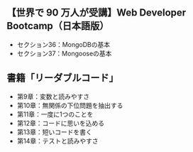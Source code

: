 ## 【世界で 90 万人が受講】Web Developer Bootcamp（日本語版）
- セクション36：MongoDBの基本
- セクション37：Mongooseの基本

## 書籍「リーダブルコード」
- 第9章：変数と読みやすさ
- 第10章：無関係の下位問題を抽出する
- 第11章：一度に1つのことを
- 第12章：コードに思いを込める
- 第13章：短いコードを書く
- 第14章：テストと読みやすさ